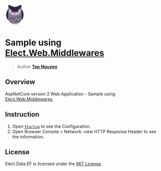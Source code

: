﻿![Logo](../../../Logo.png)
# Sample using [Elect.Web.Middlewares](../../../src/Web/Elect.Web.Middlewares/README.md)
> Author [**Top Nguyen**](http://topnguyen.net)

## Overview

AspNetCore version 2 Web Application - Sample using [Elect.Web.Middlewares](../../../src/Web/Elect.Web.Middlewares/README.md).

## Instruction
1. Open [`Startup`](Startup.cs) to see the Configuration.
2. Open Browser Console > Network: view HTTP Response Header to see the information.


## License
Elect.Data.EF is licensed under the [MIT License](../../../LICENSE).